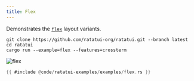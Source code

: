 ```yaml
---
title: Flex
---
```


Demonstrates the [`flex`](https://docs.rs/ratatui/latest/ratatui/layout/enum.Flex.html) layout
variants.

```shell title=run example
git clone https://github.com/ratatui-org/ratatui.git --branch latest
cd ratatui
cargo run --example=flex --features=crossterm
```

![flex](flex.gif)

```rust title=flex.rs
{{ #include @code/ratatui-examples/examples/flex.rs }}
```
